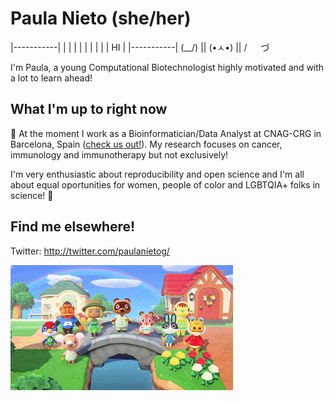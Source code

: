 # Paula Nieto (she/her)

|-----------|
|           |
|           |
|           |
|           |
| HI        |
|-----------|
(\__/) ||
(•ㅅ•) ||
/ 　 づ


I'm Paula, a young Computational Biotechnologist highly motivated and with a lot to learn ahead! 

## What I'm up to right now

:round_pushpin: At the moment I work as a Bioinformatician/Data Analyst at CNAG-CRG in Barcelona, Spain ([check us out!](https://cnag.crg.eu/teams/genome-research-unit/single-cell-genomics-team)).
My research focuses on cancer, immunology and immunotherapy but not exclusively!

I'm very enthusiastic about reproducibility and open science and I'm all about equal oportunities for women, people of color and LGBTQIA+ folks in science! :rainbow:


## Find me elsewhere!
Twitter: http://twitter.com/paulanietog/


![](img/animal_crossing.gif)
